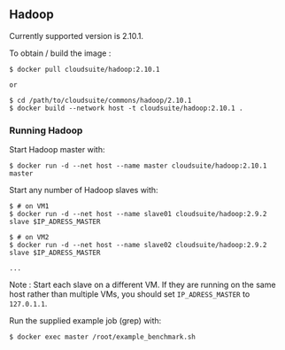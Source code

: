 ## Hadoop
Currently supported version is 2.10.1.

To obtain / build the image :
```
$ docker pull cloudsuite/hadoop:2.10.1

or

$ cd /path/to/cloudsuite/commons/hadoop/2.10.1
$ docker build --network host -t cloudsuite/hadoop:2.10.1 .
```

### Running Hadoop
Start Hadoop master with:
```
$ docker run -d --net host --name master cloudsuite/hadoop:2.10.1 master
```

Start any number of Hadoop slaves with:
```
$ # on VM1
$ docker run -d --net host --name slave01 cloudsuite/hadoop:2.9.2 slave $IP_ADRESS_MASTER

$ # on VM2
$ docker run -d --net host --name slave02 cloudsuite/hadoop:2.9.2 slave $IP_ADRESS_MASTER

...
```
Note : Start each slave on a different VM. If they are running on the same host rather than multiple VMs, you should set `IP_ADRESS_MASTER` to `127.0.1.1`.

Run the supplied example job (grep) with:
```
$ docker exec master /root/example_benchmark.sh
```
